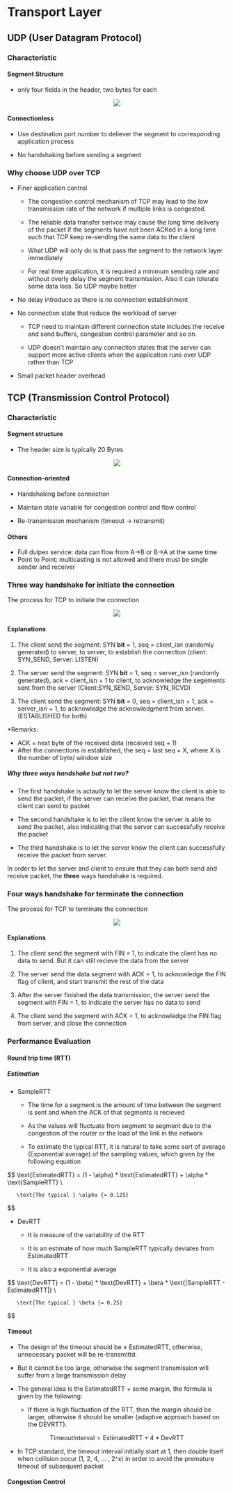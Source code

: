 # Transport Layer
## UDP (User Datagram Protocol)
### Characteristic
#### Segment Structure
* only four fields in the header, two bytes for each
<p align="center"> 
<img src="img/udp.png" />
</p>

#### Connectionless
  
  * Use destination port number to deliever the segment to corresponding application process
  
  * No handshaking before sending a segment

### Why choose UDP over TCP
*   Finer application control
   
       * The congestion control mechanism of TCP may lead to the low transmission rate of the network if multiple links is congested.
  
       * The reliable data transfer serivce may cause the long time delivery of the packet if the segments have not been ACKed in a long time such that TCP keep re-sending the same data to the client   
  
       * What UDP will only do is that pass the segment to the network layer immediately   
   
       * For real time application, it is required a minimum sending rate and without overly delay the segment transmission.  Also it can tolerate some data loss. So UDP maybe better
  
*   No delay introduce as there is no connection establishment

*   No connection state that reduce the workload of server
  
       * TCP need to maintain different connection state includes the receive and send buffers, congestion control parameter and so on.
  
       * UDP doesn't maintain any connection states that the server can support more active clients when the application runs over UDP rather than TCP

* Small packet header overhead
  
## TCP (Transmission Control Protocol)
### Characteristic
#### Segment structure
* The header size is typically 20 Bytes 
<p align="center"> 
<img src="img/tcp.png" />
</p>

#### Connection-oriented
* Handshaking before connection

* Maintain state variable for congestion control and flow control
  
* Re-transmission mechanism (timeout -> retransmit)
#### Others
* Full dulpex service: data can flow from A->B or B->A at the same time 
*  Point to Point: multicasting is not allowed and there must be single sender and receiver

### Three way handshake for initiate the connection
The process for TCP to initiate the connection
<p align="center"> 
<img src="img/3-way-handshakes.png" />
</p>

#### Explanations
1. The client send the segment: SYN **bit** = 1, seq = client_isn (randomly generated) to server, to server, to establish the connection (client: SYN_SEND, Server: LISTEN)
   
2. The server send the segment: SYN **bit** = 1, seq = server_isn (randomly generated), ack = client_isn + 1 to client, to acknowledge the segements sent from the server (Client:SYN_SEND, Server: SYN_RCVD)
   
3. The client send the segment: SYN **bit** = 0, seq = client_isn + 1, ack = server_isn + 1, to acknowledge the acknowledgment from server. (ESTABLISHED for both)

*Remarks: 
* ACK = next byte of the received data (received seq + 1)
* After the connections is established, the seq = last seq + X, where X is the number of byte/ window size

##### Why three ways handshake but not two?
* The first handshake is actaully to let the server know the client is able to send the packet, if the server can receive the packet, that means the client can send to packet 
   
* The second handshake is to let the client know the server is able to send the packet, also indicating that the server can successfully receive the packet
  
*  The third handshake is to let the server know the client can successfully receive the packet from server.

In order to let the server and client to ensure that they can both send and receive packet, the **three** ways handshake is required.

### Four ways handshake for terminate the connection
The process for TCP to terminate the connection
<p align="center"> 
<img src="img/4-ways-handshakes.png" />
</p>

#### Explanations
1. The client send the segment with FIN = 1, to indicate the client has no data to send. But it can still recieve the data from the server
   
2. The server send the data segment with ACK = 1, to acknowledge the FIN flag of client, and start transmit the rest of the data
   
3. After the server finished the data transmission, the server send the segment with FIN = 1, to indicate the server has no data to send

4. The client send the segment with ACK = 1, to acknowledge the FIN flag from server, and close the connection 


### Performance Evaluation 

#### Round trip time (RTT)

##### Estimation
* SampleRTT
  
  * The time for a segment is the amount of time between the segment is sent and when the ACK of that segments is recieved
  
  * As the values will fluctuate from segment to segment due to the congestion of the router or the load of the link in the network
  
  * To estimate the typical RTT, it is natural to take some sort of average (Exponential average) of the sampling values, which given by the following equation  

$$
       \text{EstimatedRTT} = (1 - \alpha) * \text{EstimatedRTT} + \alpha * \text{SampleRTT} \\

       \text{The typical } \alpha {= 0.125}
$$

* DevRTT
  
  * It is measure of the variability of the RTT
  
  * It is an estimate of how much SampleRTT typically deviates from EstimatedRTT
  
  * It is also a exponential average

$$
       \text{DevRTT} = (1 - \beta) * \text{DevRTT} + \beta * \text{|SampleRTT - EstimatedRTT|} \\

       \text{The typical } \beta {= 0.25}
$$
#### Timeout 
* The design of the timeout should be $\geq$ EstimatedRTT, otherwise, unnecessary packet will be re-transmittd. 

* But it cannot be too large, otherwise the segment transmission will suffer from a large transmission delay

* The general idea is the EstimatedRTT + some margin, the formula is given by the following:

  * If there is high fluctuation of the RTT, then the margin should be larger, otherwise it should be smaller (adaptive approach based on the DEVRTT). 

$$
       \text{TimeoutInterval} = \text{EstimatedRTT} + 4 * \text{DevRTT}
$$

* In TCP standard, the timeout interval initially start at 1, then double itself when collision occur (1, 2, 4, ... , 2^x) in order to avoid the premature timeout of subsequent packet

#### Congestion Control
   
